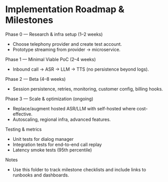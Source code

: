 # Implementation Roadmap & Milestones

Phase 0 — Research & infra setup (1–2 weeks)
- Choose telephony provider and create test account.
- Prototype streaming from provider -> microservice.

Phase 1 — Minimal Viable PoC (2–4 weeks)
- Inbound call -> ASR -> LLM -> TTS (no persistence beyond logs).

Phase 2 — Beta (4–8 weeks)
- Session persistence, retries, monitoring, customer config, billing hooks.

Phase 3 — Scale & optimization (ongoing)
- Replace/augment hosted ASR/LLM with self-hosted where cost-effective.
- Autoscaling, regional infra, advanced features.

Testing & metrics
- Unit tests for dialog manager
- Integration tests for end-to-end call replay
- Latency smoke tests (95th percentile)

Notes
- Use this folder to track milestone checklists and include links to runbooks and dashboards.